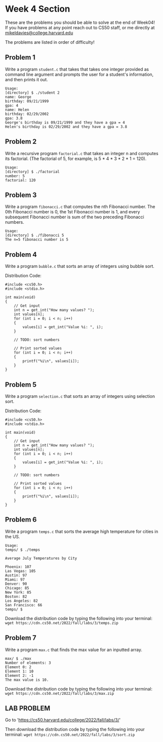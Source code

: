 # Week 4 Section

These are the problems you should be able to solve at the end of Week04! If you have problems at any point reach out to CS50 staff, 
or me directly at mikeldavies@college.harvard.edu

The problems are listed in order of difficulty!


## **Problem 1**

Write a program  `student.c` that takes that takes one integer provided as command line argument and prompts the user for a student's information, and then prints it out.

```
Usage:
[directory] $ ./student 2
name: George
birthday: 09/21/1999
gpa: 4
name: Helen
birthday: 02/29/2002
gpa: 3.8
George's birthday is 09/21/1999 and they have a gpa = 4
Helen's birthday is 02/29/2002 and they have a gpa = 3.8
```

## **Problem 2**

Write a recursive program `factorial.c` that takes an integer n and computes its factorial. (The factorial of 5, for example, is 5 * 4 * 3 * 2 * 1 = 120).

```
Usage:
[directory] $ ./factorial
number: 5
factorial: 120
```


## **Problem 3**

Write a program `fibonacci.c` that computes the nth Fibonacci number. The 0th Fibonacci number is 0, the 1st Fibonacci number is 1, and every subsequent Fibonacci number is sum of the two preceding Fibonacci numbers.

```
Usage:
[directory] $ ./fibonacci 5
The n=5 fibonacci number is 5
```


## **Problem 4**

Write a program `bubble.c` that sorts an array of integers using bubble sort.

Distribution Code:

```
#include <cs50.h>
#include <stdio.h>

int main(void)
{
    // Get input
    int n = get_int("How many values? ");
    int values[n];
    for (int i = 0; i < n; i++)
    {
        values[i] = get_int("Value %i: ", i);
    }

    // TODO: sort numbers

    // Print sorted values
    for (int i = 0; i < n; i++)
    {
        printf("%i\n", values[i]);
    }
}
```

## **Problem 5**

Write a program `selection.c` that sorts an array of integers using selection sort.

Distribution Code:
```
#include <cs50.h>
#include <stdio.h>

int main(void)
{
    // Get input
    int n = get_int("How many values? ");
    int values[n];
    for (int i = 0; i < n; i++)
    {
        values[i] = get_int("Value %i: ", i);
    }

    // TODO: sort numbers

    // Print sorted values
    for (int i = 0; i < n; i++)
    {
        printf("%i\n", values[i]);
    }
}
```

## **Problem 6**

Write a program `temps.c` that sorts the average high temperature for cities in the US.

```
Usage:
temps/ $ ./temps

Average July Temperatures by City

Phoenix: 107
Las Vegas: 105
Austin: 97
Miami: 97
Denver: 90
Chicago: 85
New York: 85
Boston: 82
Los Angeles: 82
San Francisco: 66
temps/ $
```

Download the distribution code by typing the following into your terminal: `wget https://cdn.cs50.net/2022/fall/labs/3/temps.zip`

## **Problem 7**

Write a program `max.c` that finds the max value for an inputted array.

```
max/ $ ./max
Number of elements: 3
Element 0: 2
Element 1: 10
Element 2: -1
The max value is 10.
```

Download the distribution code by typing the following into your terminal: `wget https://cdn.cs50.net/2022/fall/labs/3/max.zip`
## **LAB PROBLEM**

Go to 'https://cs50.harvard.edu/college/2022/fall/labs/3/'

Then download the distribution code by typing the following into your terminal: `wget https://cdn.cs50.net/2022/fall/labs/3/sort.zip`
